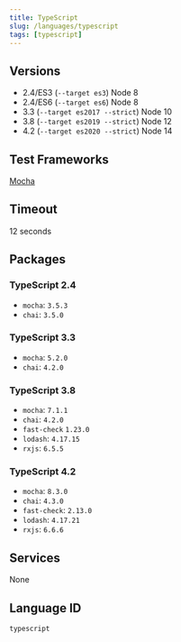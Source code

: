 ```yaml
---
title: TypeScript
slug: /languages/typescript
tags: [typescript]
---
```



## Versions
- 2.4/ES3 (`--target es3`) Node 8
- 2.4/ES6 (`--target es6`) Node 8
- 3.3 (`--target es2017 --strict`) Node 10
- 3.8 (`--target es2019 --strict`) Node 12
- 4.2 (`--target es2020 --strict`) Node 14

## Test Frameworks
[Mocha](http://mochajs.org/)

## Timeout
12 seconds

## Packages

### TypeScript 2.4

- `mocha`: `3.5.3`
- `chai`: `3.5.0`

### TypeScript 3.3

- `mocha`: `5.2.0`
- `chai`: `4.2.0`

### TypeScript 3.8

- `mocha`: `7.1.1`
- `chai`: `4.2.0`
- `fast-check` `1.23.0`
- `lodash`: `4.17.15`
- `rxjs`: `6.5.5`

### TypeScript 4.2

- `mocha`: `8.3.0`
- `chai`: `4.3.0`
- `fast-check`: `2.13.0`
- `lodash`: `4.17.21`
- `rxjs`: `6.6.6`

## Services
None

## Language ID
`typescript`
